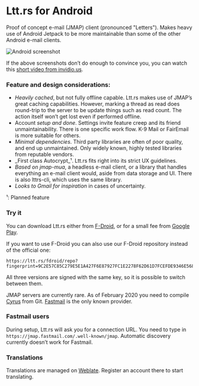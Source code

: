 # Ltt.rs for Android

Proof of concept e-mail (JMAP) client (pronounced \"Letters\").
Makes heavy use of Android Jetpack to be more maintainable than some of the other Android e-mail clients.

![Android screenshot](https://gultsch.de/files/lttrs-android.png)

If the above screenshots don’t do enough to convince you, you can watch this
[short video from invidio.us](https://www.invidio.us/watch?v=ArCuudFwJX4).

### Feature and design considerations:

* _Heavily cached_, but not fully offline capable. Ltt.rs makes use of JMAP’s great caching capabilities. However, marking a thread as read does round-trip to the server to be update things such as read count. The action itself won’t get lost even if performed offline.
* Account _setup and done_. Settings invite feature creep and its friend unmaintainability. There is one specific work flow. K-9 Mail or FairEmail is more suitable for others.
* _Minimal dependencies_. Third party libraries are often of poor quality, and end up unmaintained. Only widely known, highly tested libraries from reputable vendors.
* _First class Autocrypt_¹. Ltt.rs fits right into its strict UX guidelines.
* _Based on jmap-mua_, a headless e-mail client, or a library that handles everything an e-mail client would, aside from data storage and UI. There is also lttrs-cli, which uses the same library.
* _Looks to Gmail for inspiration_ in cases of uncertainty.

¹: Planned feature

### Try it

You can download Ltt.rs either from [F-Droid](https://f-droid.org/en/packages/rs.ltt.android), or
for a small fee from [Google Play](https://play.google.com/store/apps/details?id=rs.ltt.android).

If you want to use F-Droid you can also use our F-Droid repository instead of
the official one:
```
https://ltt.rs/fdroid/repo?fingerprint=9C2E57C85C279E5E1A427F6E87927FC1E2278F62D61D7FCEFDE9346E568CCF86
```

All three versions are signed with the same key, so it is possible to switch between them.

JMAP servers are currently rare. As of February 2020 you need to compile 
[Cyrus](https://github.com/cyrusimap/cyrus-imapd) from Git.
[Fastmail](https://www.fastmail.com/) is the only known provider.


### Fastmail users
During setup, Ltt.rs will ask you for a connection URL.
You need to type in `https://jmap.fastmail.com/.well-known/jmap`.
Automatic discovery currently doesn’t work for Fastmail.

### Translations
Translations are managed on [Weblate](https://hosted.weblate.org/projects/ltt-rs/).
Register an account there to start translating.
